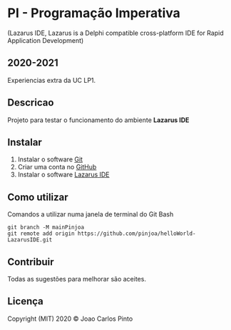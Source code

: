 # PI - Programação Imperativa

(Lazarus IDE, Lazarus is a Delphi compatible cross-platform IDE for Rapid Application Development)

## 2020-2021

Experiencias extra da UC LP1.

## Descricao

Projeto para testar o funcionamento do ambiente **Lazarus IDE**

## Instalar

1. Instalar o software [Git](https://git-scm.com/)
2. Criar uma conta no [GitHub](https://github.com/)
3. Instalar o software [Lazarus IDE](https://www.lazarus-ide.org/)

## Como utilizar

Comandos a utilizar numa janela de terminal do Git Bash

```
git branch -M mainPinjoa
git remote add origin https://github.com/pinjoa/helloWorld-LazarusIDE.git
```

## Contribuir

Todas as sugestões para melhorar são aceites.

## Licença

Copyright (MIT) 2020 © Joao Carlos Pinto

